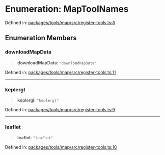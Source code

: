 # Enumeration: MapToolNames

Defined in: [packages/tools/map/src/register-tools.ts:8](https://github.com/GeoDaCenter/openassistant/blob/37d127dc7a76d6b5cf9de906c055e4c904e3dfed/packages/tools/map/src/register-tools.ts#L8)

## Enumeration Members

### downloadMapData

> **downloadMapData**: `"downloadMapData"`

Defined in: [packages/tools/map/src/register-tools.ts:11](https://github.com/GeoDaCenter/openassistant/blob/37d127dc7a76d6b5cf9de906c055e4c904e3dfed/packages/tools/map/src/register-tools.ts#L11)

***

### keplergl

> **keplergl**: `"keplergl"`

Defined in: [packages/tools/map/src/register-tools.ts:9](https://github.com/GeoDaCenter/openassistant/blob/37d127dc7a76d6b5cf9de906c055e4c904e3dfed/packages/tools/map/src/register-tools.ts#L9)

***

### leaflet

> **leaflet**: `"leaflet"`

Defined in: [packages/tools/map/src/register-tools.ts:10](https://github.com/GeoDaCenter/openassistant/blob/37d127dc7a76d6b5cf9de906c055e4c904e3dfed/packages/tools/map/src/register-tools.ts#L10)

